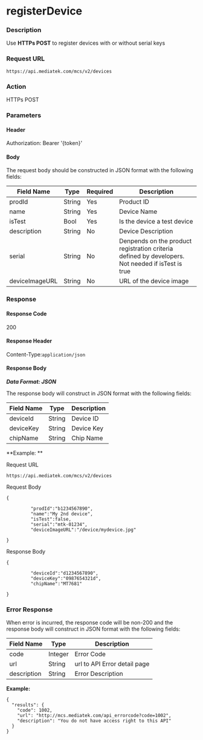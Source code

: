 # registerDevice

### Description

Use **HTTPs POST** to register devices with or without serial keys

### Request URL

```
https://api.mediatek.com/mcs/v2/devices

```

### Action
HTTPs POST

### Parameters

#### Header

Authorization: Bearer '{token}'

#### Body
The request body should be constructed in JSON format with the following fields:

| Field Name | Type | Required |Description|
| --- | --- | --- | --- |
| prodId | String | Yes | Product ID |
| name | String | Yes | Device Name |
| isTest | Bool | Yes | Is the device a test device |
| description | String | No | Device Description |
| serial | String | No | Denpends on the product registration criteria defined by developers. Not needed if isTest is true |
| deviceImageURL | String | No | URL of the device image |




### Response

#### Response Code
200

#### Response Header

Content-Type:`application/json`
#### Response Body

***Data Format: JSON***

The response body will construct in JSON format with the following fields:

| Field Name | Type |Description|
| --- | --- | --- |
| deviceId | String | Device ID |
| deviceKey | String | Device Key |
| chipName | String | Chip Name |

**Example: **

Request URL
```
https://api.mediatek.com/mcs/v2/devices
```

Request Body

```
{

         "prodId":"b1234567890",
         "name":"My 2nd device",
         "isTest":false,
         "serial":"mtk-01234",
         "deviceImageURL":"/device/mydevice.jpg"

}
```

Response Body

```
{

         "deviceId":"d1234567890",
         "deviceKey":"0987654321d",
         "chipName":"MT7681"

}
```

### Error Response

When error is incurred, the response code will be non-200 and the response body will construct in JSON format with the following fields:

| Field Name | Type |Description|
| --- | --- | --- |
| code | Integer | Error Code |
| url | String | url to API Error detail page |
| description | String | Error Description |

**Example:**

```
{
  "results": {
    "code": 1002,
    "url": "http://mcs.mediatek.com/api_errorcode?code=1002",
    "description": "You do not have access right to this API"
  }
}
```

